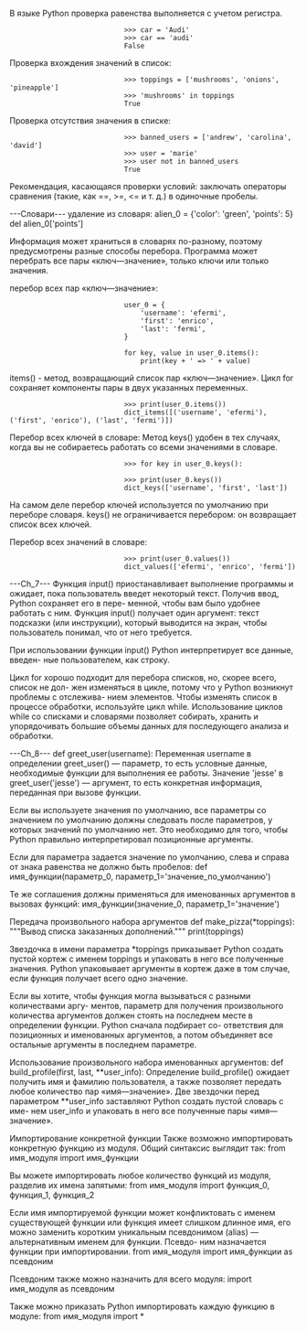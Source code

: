 В языке Python проверка равенства выполняется с учетом регистра.

                                >>> car = 'Audi'
                                >>> car == 'audi'
                                False
Проверка вхождения значений в список:

                                >>> toppings = ['mushrooms', 'onions', 'pineapple']
                                >>> 'mushrooms' in toppings
                                True
Проверка отсутствия значения в списке:

                                >>> banned_users = ['andrew', 'carolina', 'david']
                                >>> user = 'marie'
                                >>> user not in banned_users
                                True
Рекомендация, касающаяся проверки условий: заключать операторы сравнения (такие, как ==, >=, <= и т. д.) в одиночные пробелы.

---Словари---
удаление из словаря: alien_0 = {'color': 'green', 'points': 5} del alien_0['points']

Информация может храниться в словарях по-разному, поэтому предусмотрены разные способы перебора. Программа может перебрать все пары «ключ—значение», только ключи или только значения.

перебор всех пар «ключ—значение»:

                                user_0 = {
                                    'username': 'efermi',
                                    'first': 'enrico',
                                    'last': 'fermi',
                                }

                                for key, value in user_0.items():
                                    print(key + ' => ' + value)
items() - метод, возвращающий список пар «ключ—значение». Цикл for сохраняет компоненты пары в двух указанных переменных.

                                >>> print(user_0.items())
                                dict_items([('username', 'efermi'), ('first', 'enrico'), ('last', 'fermi')])
Перебор всех ключей в словаре: Метод keys() удобен в тех случаях, когда вы не собираетесь работать со всеми значениями в словаре.

                                >>> for key in user_0.keys():

                                >>> print(user_0.keys())
                                dict_keys(['username', 'first', 'last'])
На самом деле перебор ключей используется по умолчанию при переборе словаря. keys() не ограничивается перебором: он возвращает список всех ключей.

Перебор всех значений в словаре: 
                                
                                >>> print(user_0.values())
                                dict_values(['efermi', 'enrico', 'fermi'])

---Ch_7---
Функция input() приостанавливает выполнение программы и ожидает, пока пользователь введет некоторый текст. Получив ввод, Python сохраняет его в пере- менной, чтобы вам было удобнее работать с ним. Функция input() получает один аргумент: текст подсказки (или инструкции), который выводится на экран, чтобы пользователь понимал, что от него требуется.

При использовании функции input() Python интерпретирует все данные, введен- ные пользователем, как строку.

Цикл for хорошо подходит для перебора списков, но, скорее всего, список не дол- жен изменяться в цикле, потому что у Python возникнут проблемы с отслежива- нием элементов. Чтобы изменять список в процессе обработки, используйте цикл while. Использование циклов while со списками и словарями позволяет собирать, хранить и упорядочивать большие объемы данных для последующего анализа и обработки.

---Ch_8---
def greet_user(username): Переменная username в определении greet_user() — параметр, то есть условные данные, необходимые функции для выполнения ее работы. Значение 'jesse' в greet_user('jesse') — аргумент, то есть конкретная информация, переданная при вызове функции.

Если вы используете значения по умолчанию, все параметры со значением по умолчанию должны следовать после параметров, у которых значений по умолчанию нет. Это необходимо для того, чтобы Python правильно интерпретировал позиционные аргументы.

Если для параметра задается значение по умолчанию, слева и справа от знака равенства не должно быть пробелов: def имя_функции(параметр_0, параметр_1='значение_по_умолчанию')

Те же соглашения должны применяться для именованных аргументов в вызовах функций: имя_функции(значение_0, параметр_1='значение')

Передача произвольного набора аргументов def make_pizza(*toppings): """Вывод списка заказанных дополнений.""" print(toppings)

Звездочка в имени параметра *toppings приказывает Python создать пустой кортеж с именем toppings и упаковать в него все полученные значения. Python упаковывает аргументы в кортеж даже в том случае, если функция получает всего одно значение.

Если вы хотите, чтобы функция могла вызываться с разными количествами аргу- ментов, параметр для получения произвольного количества аргументов должен стоять на последнем месте в определении функции. Python сначала подбирает со- ответствия для позиционных и именованных аргументов, а потом объединяет все остальные аргументы в последнем параметре.

Использование произвольного набора именованных аргументов: def build_profile(first, last, **user_info): Определение build_profile() ожидает получить имя и фамилию пользователя, а также позволяет передать любое количество пар «имя—значение». Две звездочки перед параметром **user_info заставляют Python создать пустой словарь с име- нем user_info и упаковать в него все полученные пары «имя—значение».

Импортирование конкретной функции Также возможно импортировать конкретную функцию из модуля. Общий синтаксис выглядит так: from имя_модуля import имя_функции

Вы можете импортировать любое количество функций из модуля, разделив их имена запятыми: from имя_модуля import функция_0, функция_1, функция_2

Если имя импортируемой функции может конфликтовать с именем существующей функции или функция имеет слишком длинное имя, его можно заменить коротким уникальным псевдонимом (alias) — альтернативным именем для функции. Псевдо- ним назначается функции при импортировании. from имя_модуля import имя_функции as псевдоним

Псевдоним также можно назначить для всего модуля: import имя_модуля as псевдоним

Также можно приказать Python импортировать каждую функцию в модуле: from имя_модуля import *